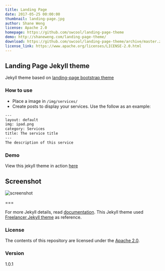 ```yaml
---
title: Landing Page
date: 2017-05-25 00:00:00
thumbnail: landing-page.jpg
author: Shane Weng
license: Apache 2.0
homepage: https://github.com/swcool/landing-page-theme
demo: http://shaneweng.com/landing-page-theme/
download: https://github.com/swcool/landing-page-theme/archive/master.zip
license_link: https://www.apache.org/licenses/LICENSE-2.0.html
---
```

## Landing Page Jekyll theme

Jekyll theme based on [landing-page bootstrap theme ](http://startbootstrap.com/templates/landing-page/)

### How to use
 - Place a image in `/img/services/`
 - Create posts to display your services. Use the follow as an example:

```txt
---
layout: default
img: ipad.png
category: Services
title: The service title
---
The description of this service
```

### Demo
View this jekyll theme in action [here](https://swcool.github.io/landing-page-theme)

## Screenshot
![screenshot](https://raw.githubusercontent.com/swcool/landing-page-theme/master/img/screenshot.png?raw=true)

===

For more Jekyll details, read [documentation](http://jekyllrb.com/).
This Jekyll theme used [Freelancer Jekyll theme](https://github.com/jeromelachaud/freelancer-theme/) as reference.

### License
The contents of this repository are licensed under the [Apache
2.0](http://www.apache.org/licenses/LICENSE-2.0.html).

### Version
1.0.1
